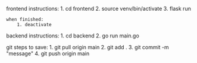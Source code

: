 frontend instructions:
    1. cd frontend
    2. source venv/bin/activate
    3. flask run

    when finished:
        1. deactivate

backend instructions:
    1. cd backend
    2. go run main.go


git steps to save:
    1. git pull origin main
    2. git add .
    3. git commit -m "message"
    4. git push origin main
